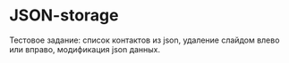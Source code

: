 # JSON-storage

Тестовое задание: список контактов из json, удаление слайдом влево или вправо, модификация json данных.
